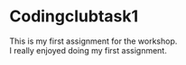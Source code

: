 # Codingclubtask1
This is my first assignment for the workshop.
<br>
I really enjoyed doing my first assignment.
